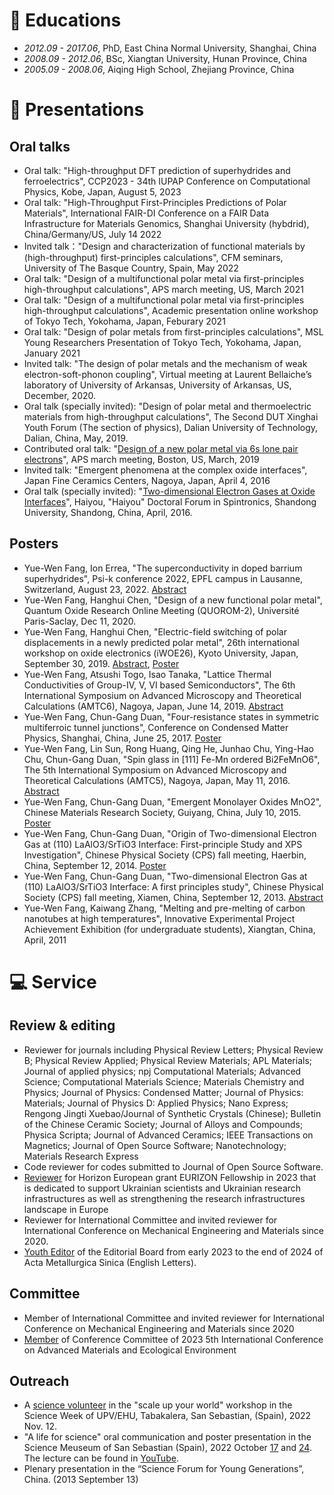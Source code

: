 
# 📖 Educations
- *2012.09 - 2017.06*, PhD, East China Normal University, Shanghai, China
- *2008.09 - 2012.06*, BSc, Xiangtan University, Hunan Province, China
- *2005.09 - 2008.06*, Aiqing High School, Zhejiang Province, China

# 💬 Presentations 
## Oral talks
- Oral talk: "High-throughput DFT prediction of superhydrides and ferroelectrics", CCP2023 - 34th IUPAP Conference on Computational Physics, Kobe, Japan, August 5, 2023
- Oral talk: "High-Throughput First-Principles Predictions of Polar Materials", International FAIR-DI Conference on a FAIR Data Infrastructure for Materials Genomics, Shanghai University (hybdrid), China/Germany/US, July 14 2022
- Invited talk："Design and characterization of functional materials by (high-throughput) first-principles calculations", CFM seminars, University of The Basque Country, Spain, May 2022
- Oral talk: "Design of a multifunctional polar metal via first-principles high-throughput calculations", APS march meeting, US, March 2021
- Oral talk: "Design of a multifunctional polar metal via first-principles high-throughput calculations", Academic presentation online workshop of Tokyo Tech, Yokohama, Japan, Feburary 2021
- Oral talk: "Design of polar metals from first-principles calculations", MSL Young Researchers Presentation of Tokyo Tech, Yokohama, Japan, January 2021
- Invited talk: "The design of polar metals and the mechanism of weak electron-soft-phonon coupling", Virtual meeting at Laurent Bellaiche’s laboratory of University of Arkansas, University of Arkansas, US, December, 2020.
- Oral talk (specially invited): "Design of polar metal and thermoelectric materials from high-throughput calculations", The Second DUT Xinghai Youth Forum (The section of physics), Dalian University of Technology, Dalian, China, May, 2019.
- Contributed oral talk: "[Design of a new polar metal via 6s lone pair electrons](http://adsabs.harvard.edu/abs/2019APS..MARE46003C)", APS march meeting, Boston, US, March, 2019
- Invited talk: "Emergent phenomena at the complex oxide interfaces", Japan Fine Ceramics Centers, Nagoya, Japan, April 4, 2016
- Oral talk (specially invited): "[Two-dimensional Electron Gases at Oxide Interfaces](http://www.phy.sdu.edu.cn/info/1018/1587.htm)", Haiyou, "Haiyou" Doctoral Forum in Spintronics, Shandong University, Shandong, China, April, 2016.

## Posters
- Yue-Wen Fang, Ion Errea, "The superconductivity in doped barrium superhydrides", Psi-k conference 2022, EPFL campus in Lausanne, Switzerland, August 23, 2022. [Abstract](https://github.com/yw-fang/yw-fang.github.io/blob/master/conference-info/psi_k_conference_2022_abstract.pdf)
- Yue-Wen Fang, Hanghui Chen, "Design of a new functional polar metal", Quantum Oxide Research Online Meeting (QUOROM-2), Université Paris-Saclay, Dec 11, 2020.
- Yue-Wen Fang, Hanghui Chen, "Electric-field switching of polar displacements in a newly predicted polar metal", 26th international workshop on oxide electronics (iWOE26), Kyoto University, Japan, September 30, 2019. [Abstract](https://github.com/yw-fang/yw-fang.github.io/blob/master/conference-info/iwoe26_2019_abstract_YWFANG_v2.pdf), [Poster](https://github.com/yw-fang/yw-fang.github.io/blob/master/conference-info/iWOE26_A19-v3-poster.pdf)
- Yue-Wen Fang, Atsushi Togo, Isao Tanaka, "Lattice Thermal Conductivities of Group-IV, V, VI based Semiconductors", The 6th  International Symposium on Advanced Microscopy and Theoretical Calculations (AMTC6), Nagoya, Japan, June 14, 2019. [Abstract](https://github.com/yw-fang/yw-fang.github.io/blob/master/conference-info/amtc6-Nagoya-June2019-abstract.pdf)
- Yue-Wen Fang, Chun-Gang Duan, "Four-resistance states in symmetric multiferroic tunnel junctions", Conference on Condensed Matter Physics, Shanghai, China, June 25, 2017. [Poster](https://github.com/yw-fang/yw-fang.github.io/blob/master/conference-info/fyw-poster-CCMP-SJTU2017.pdf)
- Yue-Wen Fang, Lin Sun, Rong Huang, Qing He, Junhao Chu, Ying-Hao Chu, Chun-Gang Duan, "Spin glass in [111] Fe-Mn ordered Bi2FeMnO6", The 5th  International Symposium on Advanced Microscopy and Theoretical Calculations (AMTC5), Nagoya, Japan, May 11, 2016. [Abstract](https://github.com/yw-fang/yw-fang.github.io/blob/master/conference-info/AMTC5-2016-abstract.pdf)
- Yue-Wen Fang, Chun-Gang Duan, "Emergent Monolayer Oxides MnO2", Chinese Materials Research Society, Guiyang, China, July 10, 2015. [Poster](https://github.com/yw-fang/yw-fang.github.io/blob/master/conference-info/C-MRS2015-Guiyang.pdf)
- Yue-Wen Fang, Chun-Gang Duan, "Origin of Two-dimensional Electron Gas at (110) LaAlO3/SrTiO3 Interface: First-principle Study and XPS Investigation", Chinese Physical Society (CPS) fall meeting, Haerbin, China, September 12, 2014. [Poster](https://github.com/yw-fang/yw-fang.github.io/blob/master/conference-info/CPS2014-fyw-poster.pdf)
- Yue-Wen Fang, Chun-Gang Duan, "Two-dimensional Electron Gas at (110) LaAlO3/SrTiO3 Interface: A first principles study", Chinese Physical Society (CPS) fall meeting, Xiamen, China, September 12, 2013. [Abstract](https://github.com/yw-fang/yw-fang.github.io/blob/master/conference-info/CPS2013-Abstract.pdf)
- Yue-Wen Fang, Kaiwang Zhang, "Melting and pre-melting of carbon nanotubes at high temperatures", Innovative Experimental Project Achievement Exhibition (for undergraduate students), Xiangtan, China, April, 2011


<!-- - *2022.02*, Hosted MLNLP seminar \| [\[Video\]](https://www.bilibili.com/video/BV1wF411x7qh) -->

# 💻 Service
## Review & editing
- Reviewer for journals including Physical Review Letters; Physical Review B; Physical Review Applied; Physical Review Materials; APL Materials; Journal of applied physics; npj Computational Materials;
Advanced Science; Computational Materials Science; Materials Chemistry and Physics; Journal of Physics: Condensed Matter; Journal of Physics: Materials;
Journal of Physics D: Applied Physics; Nano Express; Rengong Jingti Xuebao/Journal of Synthetic Crystals (Chinese); Bulletin of the Chinese Ceramic Society;
Journal of Alloys and Compounds; Physica Scripta; Journal of Advanced Ceramics; IEEE Transactions on Magnetics; Journal of Open Source Software; Nanotechnology; Materials Research Express
- Code reviewer for codes submitted to Journal of Open Source Software.
- [Reviewer](./certficates/review-certificate/EURIZON2023-reviewer-ID78.pdf) for Horizon European grant EURIZON Fellowship in 2023 that is dedicated to support Ukrainian scientists and Ukrainian research infrastructures as well as strengthening the research infrastructures landscape in Europe
- Reviewer for International Committee and invited reviewer for International Conference on Mechanical Engineering and Materials since 2020. 
- [Youth Editor](https://github.com/yw-fang/yw-fang.github.io/blob/master/certficates/journal-editor/2023-March15-Youth-editor-ActaMetallurgicaSinica-Fang.pdf)  of the Editorial Board from early 2023 to the end of 2024 of Acta Metallurgica Sinica (English Letters).

## Committee
- Member of International Committee and invited reviewer for International Conference on Mechanical Engineering and Materials since 2020
- [Member](https://github.com/yw-fang/yw-fang.github.io/blob/master/certficates/conference-committee/AMEE2023-TPC.pdf) of Conference Committee of 2023 5th International Conference on Advanced Materials and Ecological Environment

## Outreach
- A [science volunteer](https://github.com/yw-fang/yw-fang.github.io/blob/master/certficates/outreach/ScienceWeek-UPVEHU2022.pdf) in the "scale up your world" workshop in the Science Week
  of UPV/EHU, Tabakalera, San Sebastian, (Spain), 2022 Nov. 12.
- "A life for science" oral communication and poster presentation in the
  Science Meuseum of San Sebastian (Spain), 2022 October [17](https://github.com/yw-fang/yw-fang.github.io/blob/master/certficates/outreach/2022-Oct17-science-meusem-certificate.pdf) and [24](https://github.com/yw-fang/yw-fang.github.io/blob/master/certficates/outreach/2022-Oct24-science-meusem-certificate.pdf). The
lecture can be found in [YouTube](https://www.youtube.com/watch?v=TmRp50fTypQ).
- Plenary presentation in the “Science Forum for Young Generations”, China. (2013 September 13)

<!-- - *2011.05 - 2011.06* Student Internship @ Shanghai Baosteel Group Corporation, China  (R$\&$D center) -->
<!-- - *2019.05 - 2020.02*, [EnjoyMusic](https://enjoymusic.ai/), Hangzhou. -->
<!-- - *2019.02 - 2019.05*, [YiWise](https://www.yiwise.com/), Hangzhou. -->
<!-- - *2018.08 - 2019.02*, [MSRA, machine learning Group](https://www.microsoft.com/en-us/research/group/machine-learning-research-group/), Beijing. -->
<!-- - *2018.01 - 2018.06*, [NetEase, AI department](https://hr.163.com/zc/12-ai/index.html), Hangzhou. -->
<!-- - *2017.08 - 2018.12*, DashBase (acquired by [Cisco](https://blogs.cisco.com/news/349511)), Hangzhou. -->
